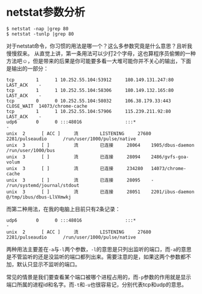 # netstat参数分析

```
$ netstat -nap |grep 80
$ netstat -tunlp |grep 80
```

对于netstat命令，你习惯的用法是哪一个？这么多参数究竟是什么意思？且听我慢慢叙来。 
从直觉上讲，第一条用法可以少打2个字母，这也算程序员偷懒的一种方法吧☺，但是带来的后果是你可能要多看一大堆可能你并不关心的输出，下面是输出的一部分：

```
tcp        1      1 10.252.55.104:53912     180.149.131.247:80      LAST_ACK    -                                     
tcp        1      1 10.252.55.104:58306     180.149.132.165:80      LAST_ACK    -                   
tcp        0      0 10.252.55.104:58032     106.38.179.33:443       CLOSE_WAIT  14073/chrome-cache    
tcp        1      1 10.252.55.104:57906     115.239.211.92:80       LAST_ACK    -               
udp6       0      0 :::48016                :::*                                -                   
unix  2      [ ACC ]     流        LISTENING     27680    2281/pulseaudio      /run/user/1000/pulse/native
unix  3      [ ]         流        已连接     28064    1905/dbus-daemon     /run/user/1000/bus
unix  3      [ ]         流        已连接     28094    2486/gvfs-goa-volum  
unix  3      [ ]         流        已连接     234280   14073/chrome-cache   
unix  3      [ ]         流        已连接     28095    -                    /run/systemd/journal/stdout
unix  3      [ ]         流        已连接     28051    2201/ibus-daemon     @/tmp/ibus/dbus-LlVXmwkj
```

而第二种用法，在我的电脑上目前只有2条记录：

```
udp6       0      0 :::48016                :::*                                -                   
unix  2      [ ACC ]     流        LISTENING     27680    2281/pulseaudio      /run/user/1000/pulse/native
```

两种用法主要差在`-a`与`-l`两个参数，`-l`的意思是只列出监听的端口，而`-a`的意思是不管监听的还是没监听的端口都列出来。需要注意的是，如果这两个参数都不加，默认只显示不监听的端口。

常见的情景是我们要查看某个端口被哪个进程占用的，而`-p`参数的作用就是显示端口所属的进程id和名字。而`-t`和`-u`也很容易记，分别代表tcp和udp的意思。